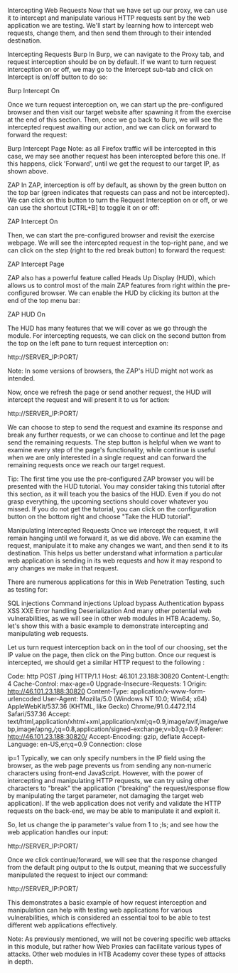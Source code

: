 Intercepting Web Requests
Now that we have set up our proxy, we can use it to intercept and manipulate various HTTP requests sent by the web application we are testing. 
We'll start by learning how to intercept web requests, change them, and then send them through to their intended destination.

Intercepting Requests
Burp
In Burp, we can navigate to the Proxy tab, and request interception should be on by default. 
If we want to turn request interception on or off, we may go to the Intercept sub-tab and click on Intercept is on/off button to do so:

Burp Intercept On

Once we turn request interception on, we can start up the pre-configured browser and then visit our target website after spawning it from the exercise at the end of this section. 
Then, once we go back to Burp, we will see the intercepted request awaiting our action, and we can click on forward to forward the request:

Burp Intercept Page
Note: as all Firefox traffic will be intercepted in this case, we may see another request has been intercepted before this one. 
If this happens, click 'Forward', until we get the request to our target IP, as shown above.

ZAP
In ZAP, interception is off by default, as shown by the green button on the top bar (green indicates that requests can pass and not be intercepted). 
We can click on this button to turn the Request Interception on or off, or we can use the shortcut [CTRL+B] to toggle it on or off:

ZAP Intercept On

Then, we can start the pre-configured browser and revisit the exercise webpage. 
We will see the intercepted request in the top-right pane, and we can click on the step (right to the red break button) to forward the request:

ZAP Intercept Page

ZAP also has a powerful feature called Heads Up Display (HUD), which allows us to control most of the main ZAP features from right within the pre-configured browser. 
We can enable the HUD by clicking its button at the end of the top menu bar:

ZAP HUD On

The HUD has many features that we will cover as we go through the module. For intercepting requests, we can click on the second button from the top on the left pane to turn request interception on:

   
http://SERVER_IP:PORT/

Note: In some versions of browsers, the ZAP's HUD might not work as intended.

Now, once we refresh the page or send another request, the HUD will intercept the request and will present it to us for action:

   
http://SERVER_IP:PORT/

We can choose to step to send the request and examine its response and break any further requests, or we can choose to continue and let the page send the remaining requests. 
The step button is helpful when we want to examine every step of the page's functionality, while continue is useful when we are only interested in a single request and can forward the remaining requests once we reach our target request.

Tip: The first time you use the pre-configured ZAP browser you will be presented with the HUD tutorial. You may consider taking this tutorial after this section, as it will teach you the basics of the HUD. 
Even if you do not grasp everything, the upcoming sections should cover whatever you missed. If you do not get the tutorial, you can click on the configuration button on the bottom right and choose "Take the HUD tutorial".

Manipulating Intercepted Requests
Once we intercept the request, it will remain hanging until we forward it, as we did above. We can examine the request, manipulate it to make any changes we want, and then send it to its destination. 
This helps us better understand what information a particular web application is sending in its web requests and how it may respond to any changes we make in that request.

There are numerous applications for this in Web Penetration Testing, such as testing for:

SQL injections
Command injections
Upload bypass
Authentication bypass
XSS
XXE
Error handling
Deserialization
And many other potential web vulnerabilities, as we will see in other web modules in HTB Academy. So, let's show this with a basic example to demonstrate intercepting and manipulating web requests.

Let us turn request interception back on in the tool of our choosing, set the IP value on the page, then click on the Ping button. 
Once our request is intercepted, we should get a similar HTTP request to the following :

Code: http
POST /ping HTTP/1.1
Host: 46.101.23.188:30820
Content-Length: 4
Cache-Control: max-age=0
Upgrade-Insecure-Requests: 1
Origin: http://46.101.23.188:30820
Content-Type: application/x-www-form-urlencoded
User-Agent: Mozilla/5.0 (Windows NT 10.0; Win64; x64) AppleWebKit/537.36 (KHTML, like Gecko) Chrome/91.0.4472.114 Safari/537.36
Accept: text/html,application/xhtml+xml,application/xml;q=0.9,image/avif,image/webp,image/apng,*/*;q=0.8,application/signed-exchange;v=b3;q=0.9
Referer: http://46.101.23.188:30820/
Accept-Encoding: gzip, deflate
Accept-Language: en-US,en;q=0.9
Connection: close

ip=1
Typically, we can only specify numbers in the IP field using the browser, as the web page prevents us from sending any non-numeric characters using front-end JavaScript. 
However, with the power of intercepting and manipulating HTTP requests, we can try using other characters to "break" the application ("breaking" the request/response flow by manipulating the target parameter, not damaging the target web application). 
If the web application does not verify and validate the HTTP requests on the back-end, we may be able to manipulate it and exploit it.

So, let us change the ip parameter's value from 1 to ;ls; and see how the web application handles our input:

   
http://SERVER_IP:PORT/

Once we click continue/forward, we will see that the response changed from the default ping output to the ls output, meaning that we successfully manipulated the request to inject our command:

   
http://SERVER_IP:PORT/

This demonstrates a basic example of how request interception and manipulation can help with testing web applications for various vulnerabilities, which is considered an essential tool to be able to test different web applications effectively.

Note: As previously mentioned, we will not be covering specific web attacks in this module, but rather how Web Proxies can facilitate various types of attacks. Other web modules in HTB Academy cover these types of attacks in depth.
